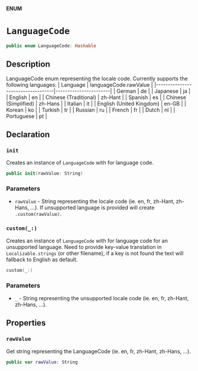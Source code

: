 **ENUM**

# `LanguageCode`

```swift
public enum LanguageCode: Hashable
```

## Description

LanguageCode enum representing the locale code. Currently supports the following languages:
|     Language                      | languageCode.rawValue |
|-----------------------------------|-----------------------|
|     German                        |     de                |
|     Japanese                      |     ja                |
|     English                       |     en                |
|     Chinese (Traditional)         |     zh-Hant           |
|     Spanish                       |     es                |
|     Chinese (Simplified)          |     zh-Hans           |
|     Italian                       |     it                |
|     English (United Kingdom)      |     en-GB             |
|     Korean                        |     ko                |
|     Turkish                       |     tr                |
|     Russian                       |     ru                |
|     French                        |     fr                |
|     Dutch                         |     nl                |
|     Portuguese                    |     pt                |

## Declaration

### `init`

Creates an instance of `LanguageCode` with for language code.

```swift
public init(rawValue: String)
```

### Parameters
* `rawValue` - String representing the locale code (ie. en, fr,  zh-Hant, zh-Hans, ...). If unsupported language is provided will create `.custom(rawValue)`.

### `custom(_:)`

Creates an instance of `LanguageCode` with for language code for an unsupported language. Need to provide key-value translation in `Localizable.strings` (or other filename), if a key is not found the text will fallback to English as default.

```swift
custom(_:)
```

### Parameters
* `_` - String representing the unsupported locale code (ie. en, fr,  zh-Hant, zh-Hans, ...).


## Properties
### `rawValue`

Get string representing the LanguageCode (ie. en, fr,  zh-Hant, zh-Hans, ...).

```swift
public var rawValue: String
```